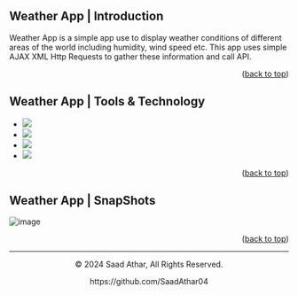 <a name="readme-top"></a>
## Weather App | Introduction

Weather App is a simple app use to display weather conditions
of different areas of the world including humidity, wind speed etc.
This app uses simple AJAX XML Http Requests to gather these 
information and call API.

<p align="right">(<a href="#readme-top">back to top</a>)</p>

## Weather App | Tools & Technology

* <img src="https://img.shields.io/badge/HTML5-E34F26?style=for-the-badge&logo=html5&logoColor=white" />
* <img src="https://img.shields.io/badge/CSS3-1572B6?style=for-the-badge&logo=css3&logoColor=white" />
* <img src="https://img.shields.io/badge/Bootstrap-563D7C?style=for-the-badge&logo=bootstrap&logoColor=white" />
* <img src="https://img.shields.io/badge/Visual_Studio_Code-0078D4?style=for-the-badge&logo=visual%20studio%20code&logoColor=white" />

<p align="right">(<a href="#readme-top">back to top</a>)</p>

## Weather App | SnapShots

![image](https://github.com/SaadAthar04/Weather-App/assets/136602373/0abc8d65-c28b-4d8d-82e4-14cf384c30c7)

<p align="right">(<a href="#readme-top">back to top</a>)</p>

---
<p align="center"> © 2024 Saad Athar, All Rights Reserved. </p>
<p align="center">
https://github.com/SaadAthar04
</p>
